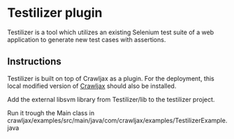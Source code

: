 Testilizer plugin
==================

Testilizer is a tool which utilizes an existing Selenium test suite of a web application to generate new test cases with assertions. 


Instructions
-----------------

Testilizer is built on top of Crawljax as a plugin. For the deployment, this local modified version of [Crawljax](https://github.com/aminmf/crawljax) should also be installed.

Add the external libsvm library from Testilizer/lib to the testilizer project.

Run it trough the Main class in crawljax/examples/src/main/java/com/crawljax/examples/TestilizerExample.java
